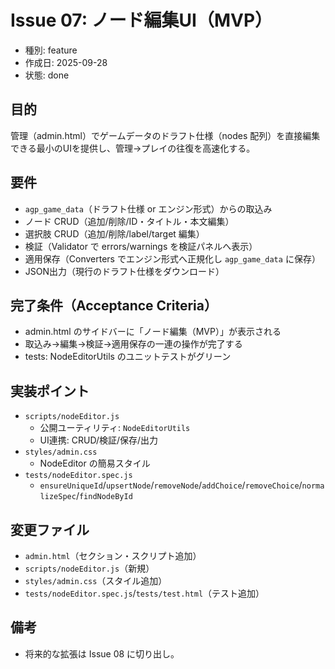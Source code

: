 # Issue 07: ノード編集UI（MVP）

- 種別: feature
- 作成日: 2025-09-28
- 状態: done

## 目的
管理（admin.html）でゲームデータのドラフト仕様（nodes 配列）を直接編集できる最小のUIを提供し、管理→プレイの往復を高速化する。

## 要件
- `agp_game_data`（ドラフト仕様 or エンジン形式）からの取込み
- ノード CRUD（追加/削除/ID・タイトル・本文編集）
- 選択肢 CRUD（追加/削除/label/target 編集）
- 検証（Validator で errors/warnings を検証パネルへ表示）
- 適用保存（Converters でエンジン形式へ正規化し `agp_game_data` に保存）
- JSON出力（現行のドラフト仕様をダウンロード）

## 完了条件（Acceptance Criteria）
- admin.html のサイドバーに「ノード編集（MVP）」が表示される
- 取込み→編集→検証→適用保存の一連の操作が完了する
- tests: NodeEditorUtils のユニットテストがグリーン

## 実装ポイント
- `scripts/nodeEditor.js`
  - 公開ユーティリティ: `NodeEditorUtils`
  - UI連携: CRUD/検証/保存/出力
- `styles/admin.css`
  - NodeEditor の簡易スタイル
- `tests/nodeEditor.spec.js`
  - `ensureUniqueId`/`upsertNode`/`removeNode`/`addChoice`/`removeChoice`/`normalizeSpec`/`findNodeById`

## 変更ファイル
- `admin.html`（セクション・スクリプト追加）
- `scripts/nodeEditor.js`（新規）
- `styles/admin.css`（スタイル追加）
- `tests/nodeEditor.spec.js`/`tests/test.html`（テスト追加）

## 備考
- 将来的な拡張は Issue 08 に切り出し。
